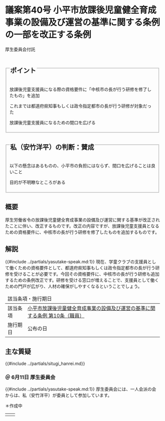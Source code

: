 # 議案第40号 小平市放課後児童健全育成事業の設備及び運営の基準に関する条例の一部を改正する条例

<i class="fa fa-gavel" aria-hidden="true"></i> 厚生委員会付託

<fieldset class="point">
  <legend>
    <h2 class="point"> ポイント </h2>
  </legend>
  <p class="point"><i class="fa fa-check" aria-hidden="true"></i> 放課後児童支援員になる際の資格要件に「中核市の長が行う研修を修了したもの」を追加</p>
  <p class="point"><i class="fa fa-check" aria-hidden="true"></i> これまでは都道府県知事もしくは政令指定都市の長が行う研修が対象だった</p>
  <p class="point"><i class="fa fa-check" aria-hidden="true"></i> 放課後児童支援員になるための間口を広げる</p>
</fieldset>

<fieldset class="sanpi">
  <legend>
    <h2 class="sanpi"> <i class="fa fa-circle-o" aria-hidden="true"></i> 私（安竹洋平）の判断：賛成 </h2>
  </legend>
  <p class="sanpi"><i class="fa fa-circle-o" aria-hidden="true"></i> 以下の懸念はあるものの、小平市の負担にはならず、間口を広げることは良いこと</p>
  <p class="sanpi"><i class="fa fa-exclamation-triangle" aria-hidden="true"></i> 目的が不明瞭なところがある</p>
</fieldset>

## 概要
厚生労働省令の放課後児童健全育成事業の設備及び運営に関する基準が改正されたことに伴い、改正するものです。改正の内容ですが、放課後児童支援員となるための資格要件に、中核市の長が行う研修を修了したものを追加するものです。

## 解説
{{#include ../partials/yasutake-speak.md:1}} 現在、学童クラブの支援員として働くための資格要件として、都道府県知事もしくは政令指定都市の長が行う研修を受けることが必要です。今回その資格要件に、中核市の長が行う研修も追加するための条例改正です。研修を受ける窓口が増えることで、支援員として働くための門戸が広がり、人材の確保がしやすくなるということでしょう。

<table class="additional">
    <thead>
      <tr>
        <td colspan=2>該当条項・施行期日</td>
      </tr>
    </thead>
    <tr>
        <td>該当条項</td>
        <td><a href="https://www.city.kodaira.tokyo.jp/reiki/reiki_honbun/g135RG00001122.html#e000000120">小平市放課後児童健全育成事業の設備及び運営の基準に関する条例 第10条（職員）</a></td>
    </tr>
    <tr>
        <td>施行期日</td>
        <td>公布の日</td>
    </tr>
</table>

## 主な質疑
{{#include ../partials/situgi_hanrei.md}}


### ＠ 6月11日 厚生委員会
{{#include ../partials/yasutake-speak.md:1}} 厚生委員会には、一人会派の会からは、私（安竹洋平）が委員として参加しています。

＊作成中

<table class="qanda"><tr><td><i class="fa fa-question-circle-o" aria-label="その他 議員による質問"></i></td><td>

</td></tr></table>


